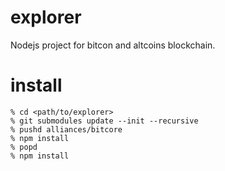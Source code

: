 explorer
==========
Nodejs project for bitcon and altcoins blockchain.

install
==========

```
% cd <path/to/explorer>
% git submodules update --init --recursive
% pushd alliances/bitcore
% npm install
% popd
% npm install
```

